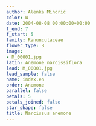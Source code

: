 ```yaml
---
author: Alenka Mihorič
color: W
date: 2004-08-08 00:00:00+00:00
f_end: 7
f_start: 5
family: Ranunculaceae
flower_type: B
image:
- M_00001.jpg
latin: Anemone narcissiflora
lead: M_00001.jpg
lead_sample: false
name: index.en
order: Anemone
parallel: false
petals: 5
petals_joined: false
star_shape: false
title: Narcissus anemone
---
```

